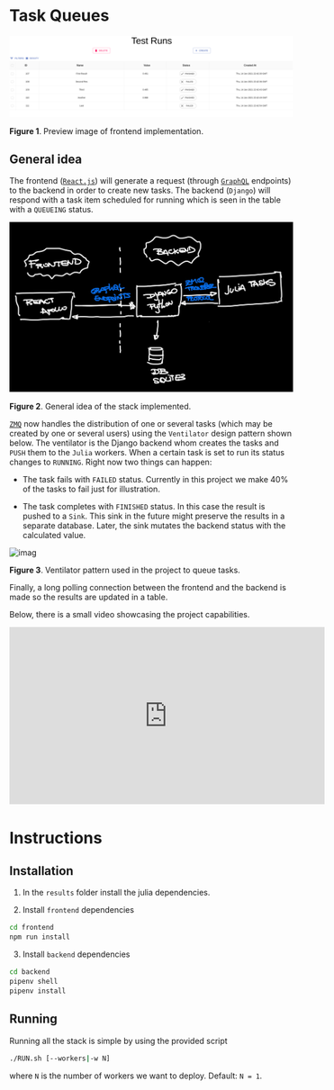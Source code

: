 # Task Queues

![imag](./assets/preview.png)

**Figure 1**. Preview image of frontend implementation.

## General idea

The frontend ([`React.js`](reactjs.org)) will generate a request (through [`GraphQL`](https://graphql.org/) endpoints) to the backend in order to create new tasks. The backend (`Django`) will respond with a task item scheduled for running which is seen in the table with a `QUEUEING` status. 

![imag](./assets/stack.png)

**Figure 2**. General idea of the stack implemented.

[`ZMQ`](https://zeromq.org/) now handles the distribution of one or several tasks (which may be created by one or several users) using the `Ventilator` design pattern shown below. The ventilator is the Django backend whom creates the tasks and `PUSH` them to the `Julia` workers. When a certain task is set to run its status changes to `RUNNING`. Right now two things can happen:

- The task fails with `FAILED` status. Currently in this project we make 40% of the tasks to fail just for illustration.

- The task completes with `FINISHED` status. In this case the result is pushed to a `Sink`. This sink in the future might preserve the results in a separate database. Later, the sink mutates the backend status with the calculated value.

![imag](https://zguide.zeromq.org/images/fig5.png)

**Figure 3**. Ventilator pattern used in the project to queue tasks.

Finally, a long polling connection between the frontend and the backend is made so the results are updated in a table.

Below, there is a small video showcasing the project capabilities.

<iframe width="560" height="315" src="https://www.youtube.com/embed/iDR7H2wmgDc" frameborder="0" allow="accelerometer; autoplay; clipboard-write; encrypted-media; gyroscope; picture-in-picture" allowfullscreen></iframe>

# Instructions 

## Installation

1. In the `results` folder install the julia dependencies.

2. Install `frontend` dependencies

```sh
cd frontend
npm run install
```

3. Install `backend` dependencies

```sh
cd backend
pipenv shell
pipenv install
````

## Running 

Running all the stack is simple by using the provided script

```sh
./RUN.sh [--workers|-w N]
```

where `N` is the number of workers we want to deploy. Default: `N = 1`.